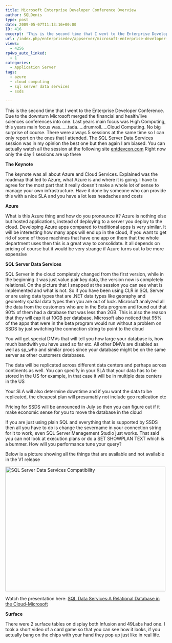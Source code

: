 ```yaml
---
title: Microsoft Enterprise Developer Conference Overview
author: SQLDenis
type: post
date: 2009-05-07T11:13:16+00:00
ID: 416
excerpt: 'This is the second time that I went to the Enterprise Developer Conference. Due to the downturn Microsoft merged the financial and health/live sciences conferences into one. Last years main focus was High Computing, this years main focus was......tada..&hellip;'
url: /index.php/enterprisedev/appserver/microsoft-enterprise-developer-conferenc/
views:
  - 4256
rp4wp_auto_linked:
  - 1
categories:
  - Application Server
tags:
  - azure
  - cloud computing
  - sql server data services
  - ssds

---
```

This is the second time that I went to the Enterprise Developer Conference. Due to the downturn Microsoft merged the financial and health/live sciences conferences into one. Last years main focus was High Computing, this years main focus was……tada…..drumroll…..Cloud Computing. No big surprise of course. There were always 5 sessions at the same time so I can only report on the ones that I attended. The SQL Server Data Services session was in my opinion the best one but then again I am biased. You can actually watch all the session at the following site [entdevcon.com][1] Right now only the day 1 sessions are up there

**The Keynote**
  
The keynote was all about Azure and Cloud Services. Explained was the roadmap that led to Azure, what Azure is and where it is going. I have to agree for the most part that it really doesn't make a whole lot of sense to manage your own infrastructure. Have it done by someone who can provide this with a nice SLA and you have a lot less headaches and costs

**Azure**
  
What is this Azure thing and how do you pronounce it? Azure is nothing else but hosted applications, instead of deploying to a server you deploy to the cloud. Developing Azure apps compared to traditional apps is very similar. It will be interesting how many apps will end up in the cloud, if you want to get rid of some of those machines that have one app on them that the whole department uses then this is a great way to consolidate. It all depends on pricing of course but it would be very strange if Azure turns out to be more expensive

**SQL Server Data Services**
  
SQL Server in the cloud completely changed from the first version, while in the beginning it was just value pair key data, the version now is completely relational. On the picture that I snapped at the session you can see what is implemented and what is not. So if you have been using CLR in SQL Server or are using data types that are .NET data types like georaphy and geometry spatial data types then you are out of luck. Microsoft analyzed all the data from the customers who are in the Beta program and found out that 90% of them had a database that was less than 2GB. This is also the reason that they will cap it at 10GB per database. Microsoft also noticed that 95% of the apps that were in the beta program would run without a problem on SSDS by just switching the connection string to point to the cloud

You will get special DMVs that will tell you how large your database is, how much bandwith you have used so far etc. All other DMVs are disabled as well as sp_who and similar procs since your database might be on the same server as other customers databases.

The data will be replicated across different data centers and perhaps across continents as well. You can specify in your SLA that your data has to be stored in the US for example, in that case it will be in multiple data centers in the US

Your SLA will also determine downtime and if you want the data to be replicated, the cheapest plan will presumably not include geo replication etc

Pricing for SSDS will be announced in July so then you can figure out if it make economic sense for you to move the database in the cloud

If you are just using plain SQL and everything that is supported by SSDS then all you have to do is change the severname in your connection string for it to work, even SQL Server Management Studio just works. That said you can not look at execution plans or do a SET SHOWPLAN TEXT which is a bummer. How will you performance tune your query?
  
Below is a picture showing all the things that are available and not available in the V1 release
  
[<img src="http://farm4.static.flickr.com/3645/3509561219_61a9e5d3ac.jpg" width="500" height="388" alt="SQL Server Data Services Compatibility" />][2]

Watch the presentation here: [SQL Data Services:A Relational Database in the Cloud-Microsoft][3]

**Surface**
  
There were 2 surface tables on display both Infusion and 49Labs had one. I took a short video of a card game so that you can see how it looks, if you actually bang on the chips with your hand they pop up just like in real life.

 [1]: http://entdevcon.telligent.com/sessions/
 [2]: http://www.flickr.com/photos/denisgobo/3509561219/ "SQL Server Data Services Compatibility by Denis Gobo, on Flickr"
 [3]: http://entdevcon.istreamplanet.com/video.asp?v=36